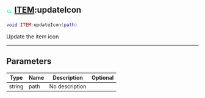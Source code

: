 ## ![client](.gitbook/assets/client.png) [ITEM](./readme/ITEM/README.md):updateIcon

```lua
void ITEM:updateIcon(path)
```

Update the item icon

------
## Parameters

| Type   | Name | Description | Optional |
| ------ | ---- | ----------- | -------: |
| string | path | No description |  |


